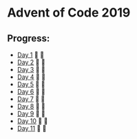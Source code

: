 # Advent of Code 2019


## Progress:

- [Day 1](https://github.com/ankjevel/adventofcode/tree/2019/day_01) 🌟 🌟
- [Day 2](https://github.com/ankjevel/adventofcode/tree/2019/day_02) 🌟 🌟
- [Day 3](https://github.com/ankjevel/adventofcode/tree/2019/day_03) 🌟 🌟
- [Day 4](https://github.com/ankjevel/adventofcode/tree/2019/day_04) 🌟 🌟
- [Day 5](https://github.com/ankjevel/adventofcode/tree/2019/day_05) 🌟 🌟
- [Day 6](https://github.com/ankjevel/adventofcode/tree/2019/day_06) 🌟 🌟
- [Day 7](https://github.com/ankjevel/adventofcode/tree/2019/day_07) 🌟 🌟
- [Day 8](https://github.com/ankjevel/adventofcode/tree/2019/day_08) 🌟 🌟
- [Day 9](https://github.com/ankjevel/adventofcode/tree/2019/day_09) 🌟 🌟
- [Day 10](https://github.com/ankjevel/adventofcode/tree/2019/day_10) 🌟 🌟
- [Day 11](https://github.com/ankjevel/adventofcode/tree/2019/day_11) 🌟 🌟
